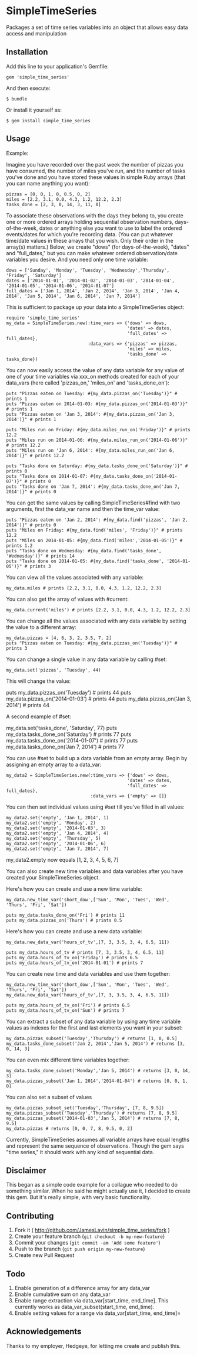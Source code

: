 # SimpleTimeSeries

Packages a set of time series variables into an object that allows easy data access and manipulation

## Installation

Add this line to your application's Gemfile:

    gem 'simple_time_series'

And then execute:

    $ bundle

Or install it yourself as:

    $ gem install simple_time_series

## Usage

Example:

Imagine you have recorded over the past week the number of pizzas you have consumed, the number of miles you've run, and the number of tasks you've done and you have stored these values in simple Ruby arrays (that you can name anything you want):

    pizzas = [0, 0, 1, 0, 0.5, 0, 2]
    miles = [2.2, 3.1, 0.0, 4.3, 1.2, 12.2, 2.3]
    tasks_done = [2, 3, 0, 14, 3, 11, 0]

To associate these observations with the days they belong to, you create one or more ordered arrays holding sequential observation numbers, days-of-the-week, dates or anything else you want to use to label the ordered events/dates for which you're recording data. (You can put whatever time/date values in these arrays that you wish. Only their order in the array(s) matters.) Below, we create "dows" (for days-of-the-week), "dates" and "full_dates," but you can make whatever ordered observation/date variables you desire. And you need only one time variable:

    dows = ['Sunday', 'Monday', 'Tuesday', 'Wednesday','Thursday', 'Friday', 'Saturday']
    dates = ['2014-01-01', '2014-01-02', '2014-01-03', '2014-01-04', '2014-01-05', '2014-01-06', '2014-01-07']
    full_dates = ['Jan 1, 2014', 'Jan 2, 2014', 'Jan 3, 2014', 'Jan 4, 2014', 'Jan 5, 2014', 'Jan 6, 2014', 'Jan 7, 2014']

This is sufficient to package up your data into a SimpleTimeSeries object:

    require 'simple_time_series'
    my_data = SimpleTimeSeries.new(:time_vars => {'dows' => dows,
                                                  'dates' => dates,
                                                  'full_dates' => full_dates},
                                   :data_vars => {'pizzas' => pizzas,
                                                  'miles' => miles,
                                                  'tasks_done' => tasks_done})

You can now easily access the value of any data variable for any value of one of your time variables via xxx_on methods created for each of your data_vars (here called 'pizzas_on,' 'miles_on' and 'tasks_done_on'):

    puts "Pizzas eaten on Tuesday: #{my_data.pizzas_on('Tuesday')}" # prints 1
    puts "Pizzas eaten on 2014-01-03: #{my_data.pizzas_on('2014-01-03')}" # prints 1
    puts "Pizzas eaten on 'Jan 3, 2014': #{my_data.pizzas_on('Jan 3, 2014')}" # prints 1

    puts "Miles run on Friday: #{my_data.miles_run_on('Friday')}" # prints 12.2
    puts "Miles run on 2014-01-06: #{my_data.miles_run_on('2014-01-06')}" # prints 12.2
    puts "Miles run on 'Jan 6, 2014': #{my_data.miles_run_on('Jan 6, 2014')}" # prints 12.2

    puts "Tasks done on Saturday: #{my_data.tasks_done_on('Saturday')}" # prints 0
    puts "Tasks done on 2014-01-07: #{my_data.tasks_done_on('2014-01-07')}" # prints 0
    puts "Tasks done on 'Jan 7, 2014': #{my_data.tasks_done_on('Jan 7, 2014')}" # prints 0

You can get the same values by calling SimpleTimeSeries#find with two arguments, first the data_var name and then the time_var value:

    puts "Pizzas eaten on 'Jan 2, 2014': #{my_data.find('pizzas', 'Jan 2, 2014')}" # prints 0
    puts "Miles on Friday: #{my_data.find('miles', 'Friday')}" # prints 12.2
    puts "Miles on 2014-01-05: #{my_data.find('miles','2014-01-05')}" # prints 1.2
    puts "Tasks done on Wednesday: #{my_data.find('tasks_done', 'Wednesday')}" # prints 14
    puts "Tasks done on 2014-01-05: #{my_data.find('tasks_done', '2014-01-05')}" # prints 3

You can view all the values associated with any variable:

    my_data.miles # prints [2.2, 3.1, 0.0, 4.3, 1.2, 12.2, 2.3]

You can also get the array of values with #current:

    my_data.current('miles') # prints [2.2, 3.1, 0.0, 4.3, 1.2, 12.2, 2.3]

You can change all the values associated with any data variable by setting the value to a different array:

    my_data.pizzas = [4, 6, 3, 2, 3.5, 7, 2]
    puts "Pizzas eaten on Tuesday: #{my_data.pizzas_on('Tuesday')}" # prints 3

You can change a single value in any data variable by calling #set:

    my_data.set('pizzas', 'Tuesday', 44)

This will change the value:

  puts my_data.pizzas_on('Tuesday') # prints 44
  puts my_data.pizzas_on('2014-01-03') # prints 44
  puts my_data.pizzas_on('Jan 3, 2014') # prints 44

A second example of #set:

  my_data.set('tasks_done', 'Saturday', 77)
  puts my_data.tasks_done_on('Saturday') # prints 77
  puts my_data.tasks_done_on('2014-01-07') # prints 77
  puts my_data.tasks_done_on('Jan 7, 2014') # prints 77

You can use #set to build up a data variable from an empty array. Begin by assigning an empty array to a data_var:

    my_data2 = SimpleTimeSeries.new(:time_vars => {'dows' => dows,
                                                  'dates' => dates,
                                                  'full_dates' => full_dates},
                                    :data_vars => {'empty' => []}

You can then set individual values using #set till you've filled in all values:

    my_data2.set('empty', 'Jan 1, 2014', 1)
    my_data2.set('empty', 'Monday', 2)
    my_data2.set('empty', '2014-01-03', 3)
    my_data2.set('empty', 'Jan 4, 2014', 4)
    my_data2.set('empty', 'Thursday', 5)
    my_data2.set('empty', '2014-01-06', 6)
    my_data2.set('empty', 'Jan 7, 2014', 7)

my_data2.empty now equals [1, 2, 3, 4, 5, 6, 7]

You can also create new time variables and data variables after you have created your SimpleTimeSeries object.

Here's how you can create and use a new time variable:

    my_data.new_time_var('short_dow',['Sun', 'Mon', 'Tues', 'Wed', 'Thurs', 'Fri', 'Sat'])

    puts my_data.tasks_done_on('Fri') # prints 11
    puts my_data.pizzas_on('Thurs') # prints 0.5

Here's how you can create and use a new data variable:

    my_data.new_data_var('hours_of_tv',[7, 3, 3.5, 3, 4, 6.5, 11])

    puts my_data.hours_of_tv # prints [7, 3, 3.5, 3, 4, 6.5, 11]
    puts my_data.hours_of_tv_on('Friday') # prints 6.5
    puts my_data.hours_of_tv_on('2014-01-01') # prints 7

You can create new time and data variables and use them together:

    my_data.new_time_var('short_dow',['Sun', 'Mon', 'Tues', 'Wed', 'Thurs', 'Fri', 'Sat'])
    my_data.new_data_var('hours_of_tv',[7, 3, 3.5, 3, 4, 6.5, 11])

    puts my_data.hours_of_tv_on('Fri') # prints 6.5
    puts my_data.hours_of_tv_on('Sun') # prints 7

You can extract a subset of any data variable by using any time variable values as indexes for the first and last elements you want in your subset:

    my_data.pizzas_subset('Tuesday','Thursday') # returns [1, 0, 0.5]
    my_data.tasks_done_subset('Jan 2, 2014','Jan 5, 2014') # returns [3, 0, 14, 3]

You can even mix different time variables together:

    my_data.tasks_done_subset('Monday','Jan 5, 2014') # returns [3, 0, 14, 3]
    my_data.pizzas_subset('Jan 1, 2014','2014-01-04') # returns [0, 0, 1, 0]

You can also set a subset of values

    my_data.pizzas_subset_set('Tuesday','Thursday', [7, 8, 9.5])
    my_data.pizzas_subset('Tuesday','Thursday') # returns [7, 8, 9.5]
    my_data.pizzas_subset('2014-01-03','Jan 5, 2014') # returns [7, 8, 9.5]
    my_data.pizzas # returns [0, 0, 7, 8, 9.5, 0, 2]

Currently, SimpleTimeSeries assumes all variable arrays have equal lengths and represent the same sequence of observations. Though the gem says "time series," it should work with any kind of sequential data.

## Disclaimer

This began as a simple code example for a collague who needed to do something similar. When he said he might actually use it, I decided to create this gem. But it's really simple, with very basic functionality.

## Contributing

1. Fork it ( http://github.com/JamesLavin/simple_time_series/fork )
2. Create your feature branch (`git checkout -b my-new-feature`)
3. Commit your changes (`git commit -am 'Add some feature'`)
4. Push to the branch (`git push origin my-new-feature`)
5. Create new Pull Request

## Todo

1. Enable generation of a difference array for any data_var
2. Enable cumulative sum on any data_var
3. Enable range extraction via data_var[start_time, end_time]. This currently works as data_var_subset(start_time, end_time).
4. Enable setting values for a range via data_var[start_time, end_time]=

## Acknowledgements

Thanks to my employer, Hedgeye, for letting me create and publish this.
